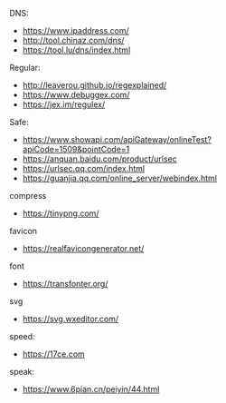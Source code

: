 DNS:
- https://www.ipaddress.com/
- http://tool.chinaz.com/dns/
- https://tool.lu/dns/index.html

Regular:
- http://leaverou.github.io/regexplained/
- https://www.debuggex.com/
- https://jex.im/regulex/

Safe:
- https://www.showapi.com/apiGateway/onlineTest?apiCode=1509&pointCode=1
- https://anquan.baidu.com/product/urlsec
- https://urlsec.qq.com/index.html
- https://guanjia.qq.com/online_server/webindex.html

compress
- https://tinypng.com/

favicon
- https://realfavicongenerator.net/

font
- https://transfonter.org/

svg
- https://svg.wxeditor.com/

speed:
- https://17ce.com

speak:
- https://www.6pian.cn/peiyin/44.html